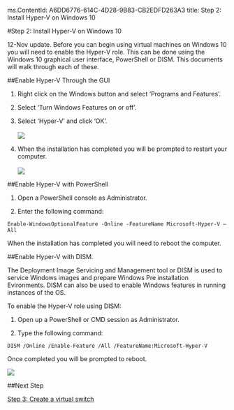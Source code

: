 ms.ContentId: A6DD6776-614C-4D28-9B83-CB2EDFD263A3
title: Step 2: Install Hyper-V on Windows 10

#Step 2: Install Hyper-V on Windows 10

12-Nov update. Before you can begin using virtual machines on Windows 10 you will need to enable the Hyper-V role. This can be done using the Windows 10 graphical user interface, PowerShell or DISM. This documents will walk through each of these.

##Enable Hyper-V Through the GUI

1. Right click on the Windows button and select ‘Programs and Features’.
   
2. Select ‘Turn Windows Features on or off’.
   
3. Select ‘Hyper-V’ and click ‘OK’.  
   <br />![](media/enable_role_upd.png)
   
4. When the installation has completed you will be prompted to restart your computer.  
   <br />![](media/restart_upd.png)

##Enable Hyper-V with PowerShell

1. Open a PowerShell console as Administrator.
   
2. Enter the following command:

`Enable-WindowsOptionalFeature -Online -FeatureName Microsoft-Hyper-V –All`

When the installation has completed you will need to reboot the computer.

##Enable Hyper-V with DISM.

The Deployment Image Servicing and Management tool or DISM is used to service Windows images and prepare Windows Pre installation Evironments. DISM can also be used to enable Windows features in running instances of the OS.

To enable the Hyper-V role using DISM:

1. Open up a PowerShell or CMD session as Administrator.
   
2. Type the following command:

`DISM /Online /Enable-Feature /All /FeatureName:Microsoft-Hyper-V`

Once completed you will be prompted to reboot.

![](media/dism_upd.png)


##Next Step

[Step 3: Create a virtual switch](walkthrough_virtual_switch.md)



